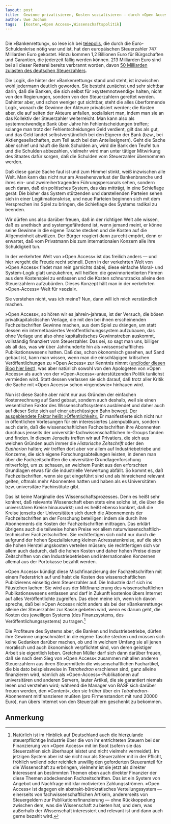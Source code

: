 ```yaml
---
layout:	post
title:	Gewinne privatisieren, Kosten sozialisieren — durch »Open Access«
author:	Uwe Jochum
tags:   [Kosten,»Open Access«,Wissenschaftspolitik]
---
```


<img src="http://vg05.met.vgwort.de/na/b197948187cc48bd95990dee612742af" width="1" height="1" alt="">

Die »Bankenrettung«, so lese ich bei
[telepolis](https://www.heise.de/tp/features/Das-Geschaeft-mit-Bankenrettungen-3633767.html),
die durch die Euro-Schuldenkrise nötig war und ist, hat den
europäischen Steuerzahler 747 Milliarden Euro gekostet. Hinzu
kommen 1,2 Billionen Euro für Bürgschaften und Garantien, die
jederzeit fällig werden können. 213 Milliarden Euro sind bei all
dieser Retterei bereits verbrannt worden, davon [50 Milliarden
zulasten des deutschen
Steuerzahlers](http://www.faz.net/aktuell/wirtschaft/wirtschaftspolitik/teuer-fuer-den-steuerzahler-milliardengrab-bankenrettung-12535343.html).

Die Logik, die hinter der »Bankenrettung« stand und steht, ist
inzwischen wohl jedermann deutlich geworden.  Sie besteht
zunächst und sehr sichtbar darin, daß die Banken, die sich selbst
für »systemnotwendig« halten, nicht von den Regierungen, sondern
von den Steuerzahlern gerettet werden. Dahinter aber, und schon
weniger gut sichtbar, steht die alles überformende Logik, wonach
die Gewinne der Akteure privatisiert werden; die Kosten aber, die
auf seiten der Akteure anfallen, sozialisiert man, indem man sie
an das Kollektiv der Steuerzahler weiterreicht. Man kann also als
systemnotwendige Bank über Jahre hin Fehlentscheidungen treffen;
solange man trotz der Fehlentscheidungen Geld verdient, gilt das
als gut, und das Geld landet selbstverständlich bei den Eignern
der Bank (bzw., bei Aktiengesellschaften, zum Teil auch bei den
Anteilseignern). Geht die Sache aber schief und häuft die Bank
Schulden an, wird die Bank den Teufel tun und die Schulden
abbezahlen, vielmehr wird man unter tätiger Mitwirkung des
Staates dafür sorgen, daß die Schulden vom Steuerzahler
übernommen werden.

Daß diese ganze Sache faul ist und zum Himmel stinkt, weiß
inzwischen alle Welt. Man kann das nicht nur am Ansehensverlust
der Bankenbranche und ihres ein- und zweireihertragenden
Führungspersonals sehen, sondern auch daran, daß ein politisches
System, das das mitträgt, in eine Schieflage gerät: Die bisher
das System stützenden und darstellenden Parteien sehen sich in
einer Legitimationskrise, und neue Parteien beginnen sich mit dem
Versprechen ins Spiel zu bringen, die Schieflage des Systems
radikal zu beenden.

Wir dürfen uns also darüber freuen, daß in der richtigen Welt
alle wissen, daß es unethisch und systemgefährdend ist, wenn
jemand meint, er könne seine Gewinne in die eigene Tasche stecken
und die Kosten auf die Allgemeinheit abwälzen. Der Bürger
reagiert dann zurecht empört, denn er erwartet, daß vom
Privatmann bis zum internationalen Konzern alle ihre Schuldigkeit
tun.

In der verkehrten Welt von »Open Access« ist das freilich anders
— und hier vergeht die Freude recht schnell. Denn in der
verkehrten Welt von »Open Access« findet man rein garnichts
dabei, diese einfache Moral- und System-Logik glatt umzukehren,
will heißen: die gewinnorientierten Firmen aus dem Kostenspiel zu
entlassen und die Kosten schnurstracks alleine den Steuerzahlern
aufzubürden. Dieses Konzept hält man in der verkehrten
»Open-Access«-Welt für »sozial«.

Sie verstehen nicht, was ich meine? Nun, dann will ich mich
verständlich machen.

»Open Access«, so hören wir es jahrein-jahraus, ist der Versuch,
die bösen privatkapitalistischen Verlage, die mit den bei ihnen
erscheinenden Fachzeitschriften Gewinne machen, aus dem Spiel zu
drängen, um statt dessen ein internetbasiertes
Veröffentlichungssystem aufzubauen, das ohne Verlage und also
ohne kapitalistisches Gewinnstreben auskommt, vollständig
finanziert vom Steuerzahler. Das sei, so sagt man uns, billiger
als all das, was wir über Jahrhunderte hin als
»wissenschaftliches Publikationswesen« hatten. Daß das, schon
ökonomisch gesehen, auf Sand gebaut ist, kann man wissen, wenn
man die einschlägigen kritischen Veröffentlichungen zu »Open
Access« zur Kenntnis nimmt ([und/oder diesen Blog hier
liest](https://uwejochum.github.io/5artikel/search/#Kosten)), was
aber natürlich sowohl von den Apologeten von »Open Access« als
auch von der »Open-Access«-unterstützenden Politik tunlichst
vermieden wird. Statt dessen verlassen sie sich darauf, daß trotz
aller Kritik die Sache mit »Open Access« schon »irgendswie«
hinhauen wird.

Nun ist diese Sache aber nicht nur aus Gründen der einfachen
Kostenrechnung auf Sand gebaut, sondern auch deshalb, weil sie
einen wesentlichen Faktor des Wissenschaftssystems ausblendet und
daher auch auf dieser Seite sich auf einer abschüssigen Bahn
bewegt. [Der ausgeblendete Faktor heißt
»Öffentlichkeit«.](https://uwejochum.github.io/5artikel/2018/05/25/wissenschaft-geschlossene-gesellschaft/)
Er manifestierte sich nicht nur in öffentlichen Vorlesungen für
ein interessiertes Laienpublikum, sondern auch darin, daß die
wissenschaftlichen Fachzeitschriften ihre Abonnenten durchaus
jenseits der universitär-fachwissenschaftlichen In-Groups fanden
und finden. In diesem Jenseits treffen wir auf Privatiers, die
sich aus welchen Gründen auch immer die *Historische Zeitschrift*
oder den *Euphorion* halten; wir treffen dort aber vor allem auf
Industriebetriebe und Konzerne, die sich eigene
Forschungsabteilungen leisten, in denen man über die
Fachzeitschriften die universitäre Grundlagenforschung
mitverfolgt, um zu schauen, an welchem Punkt aus den erforschten
Grundlagen etwas für die industrielle Verwertung abfällt. So
kommt es, daß Fachzeitschriften, wenn sie gut eingeführt sind und
als hinreichend relevant gelten, oftmals mehr Abonnenten hatten
und haben als es Universitäten bzw. universitäre Fachinstitute
gibt.

Das ist keine Marginalie des Wissenschaftsprozesses. Denn es
heißt sehr konkret, daß relevante Wissenschaft eben stets eine
solche ist, die über die universitären Kreise hinauswirkt; und es
heißt ebenso konkret, daß die Kreise jenseits der Universitäten
sich durch die Abonnements der Fachzeitschriften an der
Forschung beteiligen: indem sie durch ihre Abonnements die
Kosten der Fachzeitschriften mittragen. Das erklärt übrigens auch
die teilweise hohen Preise vor allem
naturwissenschaftlich-technischer Fachzeitschriften. Sie
rechtfertigen sich nicht nur durch die aufgrund der hohen
Spezialisierung kleinen Adressatenkreise, auf die sich die hohen
Herstellungskosten verteilen müssen; sie rechtfertigen sich vor
allem auch dadurch, daß die hohen Kosten und daher hohen Preise
dieser Zeitschriften von den Industriebetrieben und
internationalen Konzernen allemal aus der Portokasse bezahlt
werden.

»Open Access« kündigt diese Mischfinanzierung der
Fachzeitschriften mit einem Federstrich auf und halst die Kosten
des wissenschaftlichen Publizierens einseitig dem Steuerzahler
auf. Die Industrie darf sich ins Fäustchen lachen: Sie wird aus
der Mitfinanzierung des wissenschaftlichen Publikationswesens
entlassen und darf in Zukunft kostenlos übers Internet auf alles
Veröffentlichte zugreifen. Das eben meine ich, wenn ich davon
spreche, daß bei »Open Access« nicht anders als bei der
»Bankenrettung« alleine der Steuerzahler zur Kasse gebeten wird,
wenn es darum geht, die Kosten des jeweiligen Systems (des
Finanzsystems, des Veröffentlichungssystems) zu tragen.[^1]

Die Profiteure des Systems aber, die Banken und
Industriebetriebe, dürfen ihre Gewinne ungeschmälert in die
eigene Tasche stecken und müssen sich keine Gedanken darüber
machen, ob und in welchem Umfang sie all jenen moralisch und auch
ökonomisch verpflichtet sind, von deren geistiger Arbeit sie
eigentlich leben. Gretchen Müller darf sich dann darüber freuen,
daß sie nach dem Sieg von »Open Access« zusammen mit allen
anderen Steuerzahlern aus ihren Steuermitteln die
wissenschaftlichen Fachartikel, die bis dato beispielsweise in
*Tetrahedron* erschienen sind, ganz alleine finanzieren wird,
nämlich als »Open-Access«-Publikationen auf universitären und
anderen Servern, lauter Artikel, die sie garantiert niemals lesen
und verstehen wird; während die Manager von BASF sich darüber
freuen werden, den »Content«, den sie früher über ein
*Tetrahedron*-Abonnement mitfinanzieren mußten (pro
Firmenstandort mit rund 20000 Euro), nun übers Internet von den
Steuerzahlern geschenkt zu bekommen.

## Anmerkung

[^1]: Natürlich ist im Hinblick auf Deutschland auch die
	hierzulande steuerpflichtige Industrie über die von ihr
	entrichteten Steuern bei der Finanzierung von »Open Access«
	mit im Boot (sofern sie das Steuerzahlen sich überhaupt
	leistet und nicht vielmehr vermeidet). Im jetzigen System
	aber ist sie nicht nur als Steuerzahler mit in der Pflicht,
	fröhlich wollend oder reichlich unwillig den geforderten
	Steueranteil für die Wissenschaft zu erbringen, vielmehr ist
	sie jetzt als direkter Interessent an bestimmten Themen eben
	auch direkter Finanzier der diese Themen abdeckenden
	Fachzeitschriften. Das ist ein System von Angebot und
	Nachfrage mit klar motivierten Zahlungsströmen. »Open Access«
	ist dagegen ein abstrakt-bürokratisches Verteilungssystem —
	einerseits von fachwissenschaftlichen Artikeln, andererseits
	von Steuergeldern zur Publikationsfinanzierung — ohne
	Rückkoppelung zwischen dem, was die Wissenschaft zu bieten
	hat, und dem, was außerhalb der Wissenschaft interessiert und
	relevant ist und dann auch gerne bezahlt wird.
